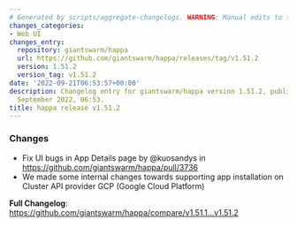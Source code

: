 ```yaml
---
# Generated by scripts/aggregate-changelogs. WARNING: Manual edits to this files will be overwritten.
changes_categories:
- Web UI
changes_entry:
  repository: giantswarm/happa
  url: https://github.com/giantswarm/happa/releases/tag/v1.51.2
  version: 1.51.2
  version_tag: v1.51.2
date: '2022-09-21T06:53:57+00:00'
description: Changelog entry for giantswarm/happa version 1.51.2, published on 21
  September 2022, 06:53.
title: happa release v1.51.2
---
```


<!-- Release notes generated using configuration in .github/release.yml at main -->

### Changes
* Fix UI bugs in App Details page by @kuosandys in https://github.com/giantswarm/happa/pull/3736
* We made some internal changes towards supporting app installation on Cluster API provider GCP (Google Cloud Platform)

**Full Changelog**: https://github.com/giantswarm/happa/compare/v1.51.1...v1.51.2
